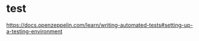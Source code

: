 # test
https://docs.openzeppelin.com/learn/writing-automated-tests#setting-up-a-testing-environment

